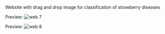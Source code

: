 Website with drag and drop image for classification of strawberry diseases

Preview:
![web 7](https://user-images.githubusercontent.com/107938584/233683305-9f1f90a1-ce87-4a6f-bf03-4dbcaac08261.jpg)

Preview:
![web 8](https://user-images.githubusercontent.com/107938584/233682811-d4ed9001-ee6e-4801-9414-fe3ba8f15074.jpg)



